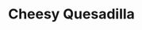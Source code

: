 ---
title: 'Cheesy Quesadilla'
category: 'Starters'
description: 'Tortilla filled with melted cheese. Served with salsa and guacamole'
price: 69
---